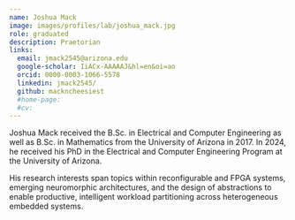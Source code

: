 ```yaml
---
name: Joshua Mack
image: images/profiles/lab/joshua_mack.jpg
role: graduated
description: Praetorian
links:
  email: jmack2545@arizona.edu
  google-scholar: IiACx-AAAAAJ&hl=en&oi=ao
  orcid: 0000-0003-1066-5578
  linkedin: jmack2545/
  github: mackncheesiest
  #home-page:
  #cv: 
---
```


Joshua Mack received the B.Sc. in Electrical and Computer Engineering as well as B.Sc. in Mathematics from the University of Arizona in 2017. 
In 2024, he received his PhD in the Electrical and Computer Engineering Program at the University of Arizona.

His research interests span topics within reconfigurable and FPGA systems, emerging neuromorphic architectures, and the design of abstractions to enable productive, intelligent workload partitioning across heterogeneous embedded systems.

